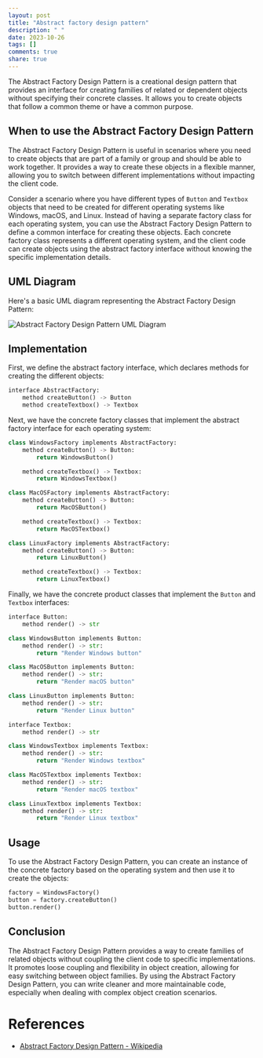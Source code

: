 ```yaml
---
layout: post
title: "Abstract factory design pattern"
description: " "
date: 2023-10-26
tags: []
comments: true
share: true
---
```


The Abstract Factory Design Pattern is a creational design pattern that provides an interface for creating families of related or dependent objects without specifying their concrete classes. It allows you to create objects that follow a common theme or have a common purpose.

## When to use the Abstract Factory Design Pattern

The Abstract Factory Design Pattern is useful in scenarios where you need to create objects that are part of a family or group and should be able to work together. It provides a way to create these objects in a flexible manner, allowing you to switch between different implementations without impacting the client code.

Consider a scenario where you have different types of `Button` and `Textbox` objects that need to be created for different operating systems like Windows, macOS, and Linux. Instead of having a separate factory class for each operating system, you can use the Abstract Factory Design Pattern to define a common interface for creating these objects. Each concrete factory class represents a different operating system, and the client code can create objects using the abstract factory interface without knowing the specific implementation details.

## UML Diagram

Here's a basic UML diagram representing the Abstract Factory Design Pattern:

![Abstract Factory Design Pattern UML Diagram](uml_diagram.png)

## Implementation

First, we define the abstract factory interface, which declares methods for creating the different objects:

```python
interface AbstractFactory:
    method createButton() -> Button
    method createTextbox() -> Textbox
```

Next, we have the concrete factory classes that implement the abstract factory interface for each operating system:

```python
class WindowsFactory implements AbstractFactory:
    method createButton() -> Button:
        return WindowsButton()

    method createTextbox() -> Textbox:
        return WindowsTextbox()

class MacOSFactory implements AbstractFactory:
    method createButton() -> Button:
        return MacOSButton()

    method createTextbox() -> Textbox:
        return MacOSTextbox()

class LinuxFactory implements AbstractFactory:
    method createButton() -> Button:
        return LinuxButton()

    method createTextbox() -> Textbox:
        return LinuxTextbox()
```

Finally, we have the concrete product classes that implement the `Button` and `Textbox` interfaces:

```python
interface Button:
    method render() -> str

class WindowsButton implements Button:
    method render() -> str:
        return "Render Windows button"

class MacOSButton implements Button:
    method render() -> str:
        return "Render macOS button"

class LinuxButton implements Button:
    method render() -> str:
        return "Render Linux button"

interface Textbox:
    method render() -> str

class WindowsTextbox implements Textbox:
    method render() -> str:
        return "Render Windows textbox"

class MacOSTextbox implements Textbox:
    method render() -> str:
        return "Render macOS textbox"

class LinuxTextbox implements Textbox:
    method render() -> str:
        return "Render Linux textbox"
```

## Usage

To use the Abstract Factory Design Pattern, you can create an instance of the concrete factory based on the operating system and then use it to create the objects:

```python
factory = WindowsFactory()
button = factory.createButton()
button.render()
```

## Conclusion

The Abstract Factory Design Pattern provides a way to create families of related objects without coupling the client code to specific implementations. It promotes loose coupling and flexibility in object creation, allowing for easy switching between object families. By using the Abstract Factory Design Pattern, you can write cleaner and more maintainable code, especially when dealing with complex object creation scenarios.

# References
- [Abstract Factory Design Pattern - Wikipedia](https://en.wikipedia.org/wiki/Abstract_factory_pattern)
